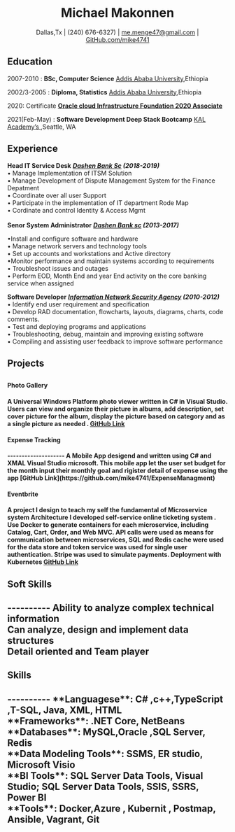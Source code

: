 <h1 align="center"> Michael Makonnen </h1>

<p align="center"> Dallas,Tx | (240) 676-6327) | <a href="mailto:me.menge47@gmail.com">me.menge47@gmail.com</a> | <a href="https://github.com/mike4741">GitHub.com/mike4741</a></p>

<h2>Education</h2>

2007-2010 :   **BSc, Computer Science**     [Addis Ababa University](http://www.aau.edu.et/),Ethiopia

2002/3-2005 :   **Diploma, Statistics** [Addis Ababa University](http://www.aau.edu.et/),Ethiopia
                                    
2020:  Certificate     [**Oracle cloud Infrastructure Foundation 2020 Associate** ](https://www.youracclaim.com/badges/a3740a86-4446-46cb-8b2a-ef353ba7900a?source=linked_in_profile)                            

2021(Feb-May) : **Software Development Deep Stack Bootcamp** [ KAL Academy’s ](https://www.kalacademy.org/),Seattle, WA 

<h2>Experience</h2>


<strong>Head IT Service Desk</strong>
**_[Dashen Bank Sc]() (2018-2019)_** <br>
    • Manage Implementation of ITSM Solution <br>
    • Manage Development of Dispute Management System  for the Finance Depatment <br>
    • Coordinate over all  user Support <br> 
    • Participate in the implementation of IT department Rode Map <br>
    • Cordinate and control Identity & Access Mgmt <br><br>
<strong>Senor System Administrator</strong>
**_[Dashen Bank sc](https://dashenbanksc.com/) (2013-2017)_** <br>

•Install and configure software and hardware <br>
• Manage network servers and technology tools <br>
• Set up accounts and workstations and Active directory <br> 
•Monitor performance and maintain systems according to requirements <br>
• Troubleshoot issues and outages <br>
 • Perform EOD, Month End and year End activity on the core banking service when assigned  <br>

<strong>Software Developer</strong>
**_[Information Network Security Agency](https://www.cybersecurityintelligence.com/information-network-security-agency-insa-3379.html) (2010-2012)_** <br>
•	Identify end user requirement and specification <br>
•	Develop RAD documentation, flowcharts, layouts, diagrams, charts, code comments. <br>
•	Test and deploying programs and applications <br>
•	 Troubleshooting, debug, maintain and improving existing software <br>
•	Compiling and assisting user feedback to improve software performance<br>


<h2>Projects<h2>
<h4> Photo Gallery <h4> 

A Universal Windows Platform photo viewer written in C# in Visual Studio. Users can view and organize their picture in albums, add description, set cover picture for the album, display the picture based on category and   as a single picture  as needed .  [GitHub Link](https://github.com/mike4741/Kal-Academy-Assigment)<br>

<h4>Expense Tracking<h4> 
--------------------
A Mobile App desigend and written using  C# and XMAL Visual Studio microsoft. This mobile app let the user set  budget for the month input their monthly goal  and  rigister detail of expense using the app [GitHub Link](https://github.com/mike4741/ExpenseManagment)<br>




<h4>Eventbrite <h4> 


A project I design to teach my self the fundamental of Microservice system Architecture I developed  self-service online ticketing  system . Use Docker to generate containers for each microservice, including Catalog, Cart, Order, and Web MVC. API calls were used as means for communication between microservices, SQL and Redis cache were used for the data store and token service was used for single user authentication. Stripe was used to simulate payments. Deployment with Kubernetes  [GitHub Link](https://github.com/mike4741/EventAPIFinal-)<br>
   
<h2>Soft Skills<h2>
----------
Ability to analyze complex technical information<br>
Can analyze, design and implement data structures<br>
Detail oriented and Team player<br>

<h2>Skills<h2>
----------
**Languagese**: C# ,c++,TypeScript ,T-SQL, Java, XML, HTML <br>
**Frameworks**: .NET Core, NetBeans<br>
**Databases**: MySQL,Oracle ,SQL Server, Redis  <br>
**Data Modeling Tools**: SSMS, ER studio, Microsoft Visio<br>
**BI Tools**: 	SQL Server Data Tools, Visual Studio; SQL Server Data Tools, SSIS, SSRS, Power BI<br>
**Tools**:  Docker,Azure , Kubernit , Postmap, Ansible, Vagrant, Git
